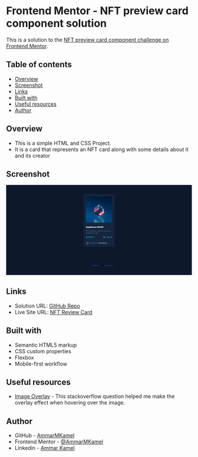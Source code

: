 # Frontend Mentor - NFT preview card component solution

This is a solution to the [NFT preview card component challenge on Frontend Mentor](https://www.frontendmentor.io/challenges/nft-preview-card-component-SbdUL_w0U).

## Table of contents

- [Overview](#overview)
- [Screenshot](#screenshot)
- [Links](#links)
- [Built with](#built-with)
- [Useful resources](#useful-resources)
- [Author](#author)

## Overview

- This is a simple HTML and CSS Project.
- It is a card that represents an NFT card along with some details about it and its creator

## Screenshot

![](solution-screenshots/my-solution-desktop.png)

## Links

- Solution URL: [GitHub Repo](https://github.com/AmmarMKamel/nft-review-card-component)
- Live Site URL: [NFT Review Card](https://ammarmkamel.github.io/nft-review-card-component/)

## Built with

- Semantic HTML5 markup
- CSS custom properties
- Flexbox
- Mobile-first workflow

## Useful resources

- [Image Overlay](https://stackoverflow.com/questions/21086385/how-to-make-in-css-an-overlay-over-an-image) - This stackoverflow question helped me make the overlay effect when hovering over the image.

## Author

- GitHub - [AmmarMKamel](https://github.com/AmmarMKamel)
- Frontend Mentor - [@AmmarMKamel](https://www.frontendmentor.io/profile/AmmarMKamel)
- Linkedin - [Ammar Kamel](https://www.linkedin.com/in/ammar-kamel-872422246/)

